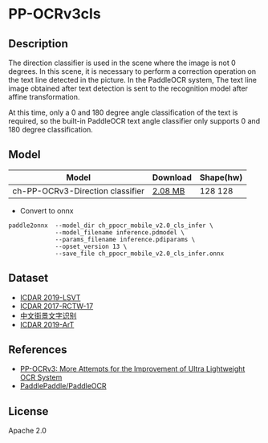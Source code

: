 <!--- SPDX-License-Identifier: GPL-3.0 -->

# PP-OCRv3cls

## Description

The direction classifier is used in the scene where the image is not 0 degrees.
In this scene, it is necessary to perform a correction operation on the text
line detected in the picture. In the PaddleOCR system, The text line image
obtained after text detection is sent to the recognition model after affine
transformation.

At this time, only a 0 and 180 degree angle classification of the text is
required, so the built-in PaddleOCR text angle classifier only supports 0 and
180 degree classification.

## Model

| Model                            | Download                                      | Shape(hw) |
| -------------------------------- |:--------------------------------------------- |:--------- |
| ch-PP-OCRv3-Direction classifier | [2.08 MB](ch_ppocr_mobile_v2.0_cls_infer.tar) | 128 128   |

* Convert to onnx

``` shell
paddle2onnx  --model_dir ch_ppocr_mobile_v2.0_cls_infer \
             --model_filename inference.pdmodel \
             --params_filename inference.pdiparams \
             --opset_version 13 \
             --save_file ch_ppocr_mobile_v2.0_cls_infer.onnx
```

## Dataset

* [ICDAR 2019-LSVT](https://aistudio.baidu.com/aistudio/datasetdetail/177210)
* [ICDAR 2017-RCTW-17](https://rctw.vlrlab.net/dataset)
* [中文街景文字识别](https://aistudio.baidu.com/aistudio/datasetdetail/8429)
* [ICDAR 2019-ArT](https://ai.baidu.com/broad/download?dataset=art)

## References

* [PP-OCRv3: More Attempts for the Improvement of Ultra Lightweight OCR System](https://arxiv.org/abs/2206.03001v2)
* [PaddlePaddle/PaddleOCR](https://github.com/PaddlePaddle/PaddleOCR/tree/release/2.5)

## License

Apache 2.0
